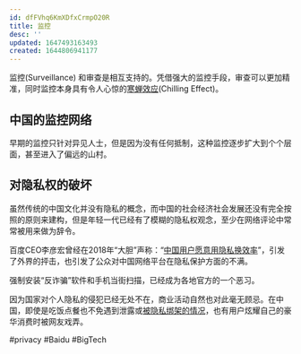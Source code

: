 ```yaml
---
id: dfFVhq6KmXDfxCrmpO20R
title: 监控
desc: ''
updated: 1647493163493
created: 1644806941177
---
```



监控(Surveillance) 和审查是相互支持的。凭借强大的监控手段，审查可以更加精准，同时监控本身具有令人心惊的[寒蝉效应](https://zh.wikipedia.org/wiki/%E5%AF%92%E8%9F%AC%E6%95%88%E6%87%89)(Chilling Effect)。

## 中国的监控网络

早期的监控只针对异见人士，但是因为没有任何抵制，这种监控逐步扩大到个个层面，甚至进入了偏远的山村。


## 对隐私权的破坏

虽然传统的中国文化并没有隐私的概念，而中国的社会经济社会发展还没有完全按照的原则来建构，但是年轻一代已经有了模糊的隐私权观念，至少在网络评论中常常被用来做为辞令。

百度CEO李彦宏曾经在2018年“大胆”声称：“[中国用户愿意用隐私换效率](https://chinadigitaltimes.net/chinese/581631.html)”，引发了外界的抨击，也引发了公众对中国网络平台在隐私保护方面的不满。

强制安装“反诈骗”软件和手机当街扫描，已经成为各地官方的一个恶习。

因为国家对个人隐私的侵犯已经无处不在，商业活动自然也对此毫无顾忌。在中国，即使是吃饭点餐也不免遇到泄露或[被隐私绑架的情况](https://web.archive.org/web/2/https://www.ithome.com/0/608/140.htm)，也有用户炫耀自己的豪华消费时被网友戏弄。

#privacy #Baidu #BigTech 